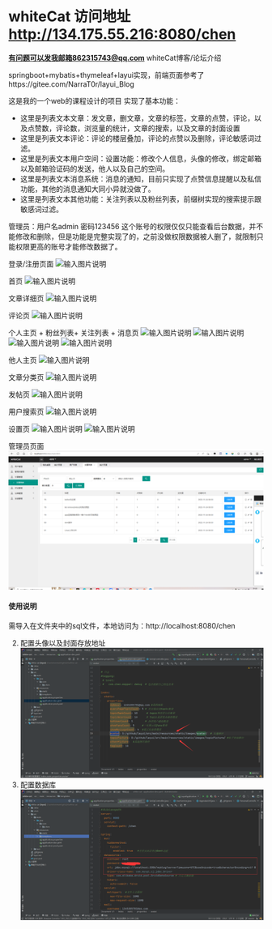 

# whiteCat 访问地址  http://134.175.55.216:8080/chen   

 **有问题可以发我邮箱862315743@qq.com** 
whiteCat博客/论坛介绍

springboot+mybatis+thymeleaf+layui实现，前端页面参考了https://gitee.com/NarraT0r/layui_Blog

这是我的一个web的课程设计的项目
实现了基本功能：

- 这里是列表文本文章：发文章，删文章，文章的标签，文章的点赞，评论，以及点赞数，评论数，浏览量的统计，文章的搜索，以及文章的封面设置
- 这里是列表文本评论：评论的楼层叠加，评论的点赞以及删除，评论敏感词过滤。
- 这里是列表文本用户空间：设置功能：修改个人信息，头像的修改，绑定邮箱以及邮箱验证码的发送，他人以及自己的空间。
- 这里是列表文本消息系统：消息的通知，目前只实现了点赞信息提醒以及私信功能，其他的消息通知大同小异就没做了。 
- 这里是列表文本其他功能：关注列表以及粉丝列表，前缀树实现的搜索提示跟敏感词过滤。

管理员：用户名admin 密码123456 这个账号的权限仅仅只能查看后台数据，并不能修改和删除，但是功能是完整实现了的，之前没做权限数据被人删了，就限制只能权限更高的账号才能修改数据了。 


登录/注册页面
![输入图片说明](https://gitee.com/alaions/white-cat/raw/master/ima/login.png)

首页
![输入图片说明](https://gitee.com/alaions/white-cat/raw/master/ima/index.png)

文章详细页
![输入图片说明](https://gitee.com/alaions/white-cat/raw/master/ima/topic.png)

评论页
![输入图片说明](https://gitee.com/alaions/white-cat/raw/master/ima/comment.png)

个人主页 + 粉丝列表+ 关注列表 + 消息页
![输入图片说明](https://gitee.com/alaions/white-cat/raw/master/ima/personal.png)
![输入图片说明](https://gitee.com/alaions/white-cat/raw/master/ima/myFollow.png)
![输入图片说明](https://gitee.com/alaions/white-cat/raw/master/ima/myFans.png)
![输入图片说明](https://gitee.com/alaions/white-cat/raw/master/ima/notic.png)


他人主页
![输入图片说明](https://gitee.com/alaions/white-cat/raw/master/ima/otherPersonal.png)


文章分类页
![输入图片说明](https://gitee.com/alaions/white-cat/raw/master/ima/onlyTopic.png)

发帖页
![输入图片说明](https://gitee.com/alaions/white-cat/raw/master/ima/commitTopic.png)

用户搜索页
![输入图片说明](https://gitee.com/alaions/white-cat/raw/master/ima/selectUser.png)

设置页
![输入图片说明](https://gitee.com/alaions/white-cat/raw/master/ima/setting1.png)
![输入图片说明](https://gitee.com/alaions/white-cat/raw/master/ima/setting2.png)



管理员页面
![输入图片说明](ima/admin.png)
#### 使用说明

需导入在文件夹中的sql文件，本地访问为：http://localhost:8080/chen

2.  配置头像以及封面存放地址
![输入图片说明](ima/15FU820NVR40MUALKHS4%25JM.png)
3.  配置数据库
![输入图片说明](ima/@@3RZLOBF_5%25J%7BQ%7BVD%25OX7E.png)





